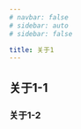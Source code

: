 ```yaml
---
# navbar: false
# sidebar: auto
# sidebar: false

title: 关于1
---
```


## 关于1-1
### 关于1-2

<!-- <Vssue /> -->